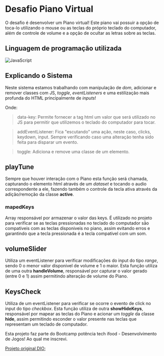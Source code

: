 # Desafio Piano Virtual

O desafio é desenvolver um Piano virtual! Este piano vai possuir a opção de toca-lo utilizando o mouse ou as teclas
do próprio teclado do computador, além de controle de volume e a opção de ocultar as letras sobre as teclas.

## Linguagem de programação utilizada

![JavaScript](https://img.shields.io/badge/JavaScript-F7DF1E?style=for-the-badge&logo=javascript&logoColor=black)

## Explicando o Sistema

Neste sistema estamos trabalhando com manipulação de _dom_, adicionar e remover classes com JS, _toggle_, _eventListeners_ e uma estilização mais profunda do HTML principalmente de _inputs_!

Onde:

> data-key: Permite fornecer a tag html um valor que será utilizado no JS para permitir que utilizemos o teclado do computador para tocar.

> addEventListener: Fica "escutando" uma ação, neste caso, clicks, keydown, input. Sempre verificando caso uma alteração tenha sido feita para disparar um evento.

> toggle: Adiciona e remove uma classe de um elemento.

## playTune

Sempre que houver interação com o Piano esta função será chamada, capturando o elemento html através de um _dataset_ e tocando o audio correspondente a ele, fazendo também o controle da tecla ativa através da adição/remoção da classe **active**.

### mapedKeys

Array responsável por armazenar o valor das keys. É utilizado no projeto para verificar se as teclas pressionadas no teclado do computador são compativeis com as teclas disponiveis no piano, assim evitando erros e garantindo que a tecla pressionada é a tecla compativel com um som.

## volumeSlider

Utiliza um eventListener para verificar modificações do input do tipo _range_, sendo 0 o menor valor disponivel de volume e 1 o maior. Esta função utiliza de uma outra **handleVolume**, responsável por capturar o valor gerado (entre 0 e 1) assim permitindo alteração de volume do Piano.

## KeysCheck

Utiliza de um eventListener para verificar se ocorre o evento de click no input do tipo _checkbox_. Esta função utiliza de outra **showHideKeys**, responsável por mapear as teclas do Piano e acionar um _toggle_ da classe **hide**, assim permitindo esconder o valor presente nas teclas que representam um teclado de computador.

Esta projeto faz parte do Bootcamp potência tech ifood - Desenvolvimento de Jogos! Ao qual me inscrevi.

[Projeto original DIO](https://github.com/felipeAguiarCode/js-music-keyboard-virtual);
